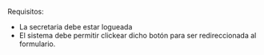 Requisitos:
- La secretaria debe estar logueada
- El sistema debe permitir clickear dicho botón para ser redireccionada al formulario.
